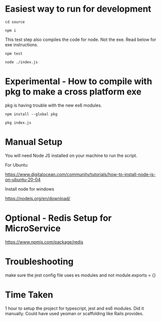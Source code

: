 # Easiest way to run for development

```cd source```

```npm i```

This test step also compiles the code for node. Not the exe. Read below for exe instructions.

```npm test```

```node ./index.js```

# Experimental - How to compile with pkg to make a cross platform exe

pkg is having trouble with the new es6 modules.

```npm install --global pkg```

```pkg index.js```

# Manual Setup

You will need Node JS installed on your machine to run the script.

For Ubuntu

https://www.digitalocean.com/community/tutorials/how-to-install-node-js-on-ubuntu-20-04

Install node for windows

https://nodejs.org/en/download/

# Optional - Redis Setup for MicroService

https://www.npmjs.com/package/redis

# Troubleshooting

make sure the jest config file uses es modules and not module.exports = {}

# Time Taken

1 hour to setup the project for typescript, jest and es6 modules. Did it manually. Could have used yeoman or scaffolding like Rails provides.